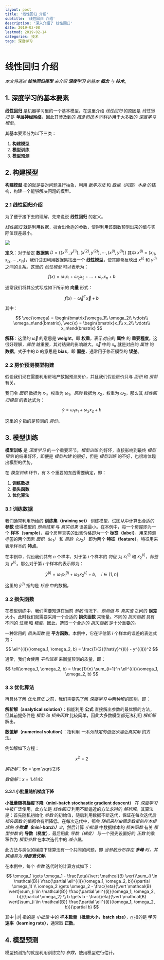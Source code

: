 ```yaml
---
layout: post
title: '线性回归 介绍'
subtitle: '线性回归 介绍'
description: '深入介绍了 线性回归'
date: 2019-02-08
lastmod: 2019-02-14
categories: 技术
tags: 深度学习
---
```

# 线性回归 介绍

*本文将通过 **线性回归模型** 来介绍 **深度学习** 的基本 **概念** 与 **技术***。

## 1. 深度学习的基本要素

**线性回归** 是机器学习里的一个基本模型，在这里介绍 *线性回归* 的原因是 *线性回归* 是 **单层神经网络**，因此其涉及到的 *概念和技术* 同样适用于大多数的 *深度学习模型*。

其基本要素分为以下三类：

1. **构建模型**
2. **模型训练**
3. **模型预测**



## 2. 构建模型

**构建模型** 指的就是要对问题进行抽象，利用 *数学方法* 和 *数据（问题）本身* 的结构，构建一个能够解决问题的模型。



### 2.1 线性回归介绍

为了便于接下去的理解，先来说说 **线性回归** 的定义。

*线性回归* 就是利用数据，拟合出合适的参数，使得利用该函数预测出来的值与实际值误差最小。

![](http://jupiterd-top-image.oss-cn-hangzhou.aliyuncs.com/19-2-9/linear-regression.svg)

**定义**：对于给定 **数据集** $D = \{(x^{(1)}, y^{(1)}), (x^{(2)}, y^{(2)}), \cdots, (x^{(i)}, y^{(i)})\}$ 其中 $x^{(i)} = (x_{i1}, x_{i2}, \cdots, x_{in})$，我们试图利用数据集找出一个 **线性模型**，使其能够反映出 $x^{(i)}$ 和 $y^{(i)}$ 之间的关系。这里的 *线性模型* 可以表示为：


$$
f(x) = \omega_1x_1 + \omega_2x_2 + ... + \omega_nx_n + b
$$


通常我们将其公式写成如下所示的 **向量** 形式：


$$
f(x) = \vec{\omega}^\mathrm{T}\vec{x} + b
$$


其中：


$$
\vec{\omega} = \begin{bmatrix}\omega_1\\ \omega_2\\ \vdots\\ \omega_n\end{bmatrix}, \vec{x} = \begin{bmatrix}x_1\\ x_2\\ \vdots\\ x_n\end{bmatrix}
$$

**解释**：这里的 $\vec{\omega}$ 的意思是 **weight**，即 **权重**，表示对应的 **属性** 的 **重要程度**，这很好理解，*属性* 越重要，其对结果的影响越大。$\vec{x}$ 中的 $x_n$ 就是对应的 *属性* 的 **数据**。式子中的 $b$ 的意思是 **bias**，即 **偏差**，通常用于修正模型的 **误差**。



### 2.2 房价预测模型构建

假设我们现在需要利用房地产数据预测房价，并且我们假设房价只与 *面积* 和 *房龄* 有关。

我们令 *面积* 数据为 $x_1$，权重为 $\omega_1$，*房龄* 数据为 $x_2$，权重为 $\omega_2$，那么其 *线性回归模型* 的表达式为：


$$
\hat{y} = \omega_1 x_1 + \omega_2 x_2 + b
$$


这里的 $\hat{y}$ 指的是预测的 *房价*。



## 3. 模型训练

**模型训练** 是 *深度学习* 的一个重要环节，*模型训练* 的好坏，直接影响到最终 *模型预测* 的结果好坏，即便是 *模型构建* 的很好，但是 *模型训练* 的不好，也很难体现出模型的优势。

在 *模型训练* 环节，有 3 个重要的东西需要确定，即：

1. **训练数据**
2. **损失函数**
3. **优化算法**



### 3.1 训练数据

我们通常利用所给的 **训练集（training set）** 训练模型，试图从中计算出合适的 **参数** 使得模型的 *预测结果* 与 *真实结果* 误差最小。在本例中，每一个房屋即为一个 **样本（sample）**，每个房屋真实的出售价格即为一个 **标签（label）**，用来预测标签的两个因素 *面积（$\omega_1$）* 和 *房龄（$\omega_2$）* 即为两个 **特征（feature）**。特征用来表示样本的 **特点**。

在本例中，假设我们共有 $n$ 个样本，对于第 $i$ 个样本的 *特征* 为 $x^{(i)}_1$ 和 $x^{(i)}_2$，*标签* 为 $y^{(i)}$。那么对于第 $i$ 个样本的表示即为：


$$
\hat{y}^{(i)} = \omega_1 x^{(i)}_1 + \omega_2 x^{(i)}_2 + b, \quad i\in[1, n]
$$


这里的 $\hat{y}^{(i)}$ 指的是 *标签* 中的数据。



### 3.2 损失函数

在模型训练中，我们需要知道在当前 *参数* 情况下，*预测值* 与 *真实值* 之间的 **误差** 大小，此时我们就需要采用一个合适的 **损失函数** 来衡量。不同的 *损失函数* 具有不同的 *性能* 和 *精度*，因此，选取一个合适的 *损失函数* 是十分重要的。

一种常用的 *损失函数* 是 **平方函数**。本例中，它在评估第 $i$ 个样本的误差的表达式为：


$$
\ell^{(i)}(\omega_1, \omega_2, b) = \frac{1}{2}(\hat{y}^{(i)} - y^{(i)})^2
$$


通常，我们会使用 *平均误差* 来衡量预测的质量，即：


$$
\ell(\omega_1, \omega_2, b) = \frac{1}{n} \sum_{i=1}^n \ell^{(i)}(\omega_1, \omega_2, b)
$$



### 3.3 优化算法

再具体了解 *优化算法* 之前，我们需要先了解 *深度学习* 中两种解的区别，即：

**解析解（analytical solution）**：指能利用 **公式** 直接解出参数的最优解的方法，但其前提条件是 *模型* 和 *损失函数* 比较简单，因此大多数模型都无法利用 *解析解* 解出。

**数值解（numerical solution）**：指利用 *一系列特定的值逐步逼近真实解* 的方法。

例如解如下方程：


$$
x^2 = 2
$$


*解析解*：$x = \pm \sqrt{2}$

*数值解*：$x = 1.4142​$



#### 3.3.1 小批量随机梯度下降

**小批量随机梯度下降（mini-batch stochastic gradient descent）** 在 *深度学习* 中被广泛使用，此方法是 *线性回归* 利用不断逼近的方法求得的 *解析解*。其算法是：首先随机初始化 *参数* 的初始值，随后利用数据不断迭代，保证在每次迭代后 *损失函数* 的值都会有所降低。在每次迭代中，都会 *随机采样由固定数量的样本组成的 **小批量（mini-batch）**$\mathcal{B}$*，然后计算 *小批量* 中数据样本的 *损失函数* 有关 *模型参数* 的 **导数（梯度）**，最后用此 *导数（梯度）* 与一个预先设置好的 *正数* 的乘积作为 *模型参数* 在本次迭代中的 *减小量*。

此方法与类似的梯度下降算法有一个共同的问题，即 *当参数分布存在 **多峰** 时，其解通常为 **局部最优解***。

在本例中，每个 *参数* 迭代时的计算方式如下：


$$
\omega_1 \gets \omega_1 - \frac{\eta}{\vert \mathcal{B} \vert}\sum_{i \in \mathcal{B}} \frac{\partial \ell^{(i)}(\omega_1, \omega_2, b)}{\partial \omega_1}
\\
\omega_2 \gets \omega_2 - \frac{\eta}{\vert \mathcal{B} \vert}\sum_{i \in \mathcal{B}} \frac{\partial \ell^{(i)}(\omega_1, \omega_2, b)}{\partial \omega_2}
\\
b \gets b - \frac{\eta}{\vert \mathcal{B} \vert}\sum_{i \in \mathcal{B}} \frac{\partial \ell^{(i)}(\omega_1, \omega_2, b)}{\partial b}
$$


其中 $\vert \mathcal{B} \vert$ 指的是 *小批量* 中的 **样本数量（批量大小，batch size）**，$\eta$ 指的是 **学习速率（learning rate）**，通常取 **正数**。



## 4. 模型预测

模型预测指的就是利用训练完的 *参数*，使用模型进行估计。